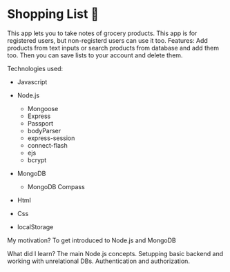 # Shopping List 📃

This app lets you to take notes of grocery products. This app is for
registered users, but non-registerd users can use it too. 
Features: Add products from text inputs or search
products from database and add them too. 
Then you can save lists to your account and delete them.

Technologies used:
- Javascript 
 
- Node.js
  - Mongoose
  - Express
  - Passport
  - bodyParser
  - express-session
  - connect-flash
  - ejs 
  - bcrypt
  
- MongoDB
  - MongoDB Compass
  
- Html
- Css
- localStorage

My motivation?
  To get introduced to Node.js and MongoDB
  
What did I learn?
  The main Node.js concepts. Setupping basic backend and working with unrelational DBs. Authentication and authorization.  
